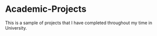 # Academic-Projects
This is a sample of projects that I have completed throughout my time in University.

